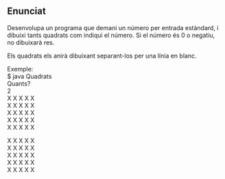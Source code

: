 ## Enunciat

Desenvolupa un programa que demani un número per entrada estàndard, i dibuixi tants quadrats com indiqui el número. Si el número és 0 o negatiu, no dibuixarà res.

Els quadrats els anirà dibuixant separant-los per una línia en blanc.

Exemple:  
$ java Quadrats  
 Quants?  
 2  
  X X X X X  
  X X X X X  
  X X X X X  
  X X X X X  
  X X X X X  
  
  X X X X X  
  X X X X X  
  X X X X X  
  X X X X X  
  X X X X X  
